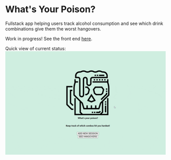 # What's Your Poison?

Fullstack app helping users track alcohol consumption and see which drink combinations give them the worst hangovers. 

Work in progress! See the front end [here](https://github.com/vglampard/pick-your-poison). 

Quick view of current status:
![](https://github.com/vglampard/pick-your-poison-fe/blob/master/public/pickyourpoison.gif)
